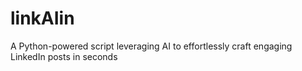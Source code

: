 # linkAIin
A Python-powered script leveraging AI to effortlessly craft engaging LinkedIn posts in seconds

